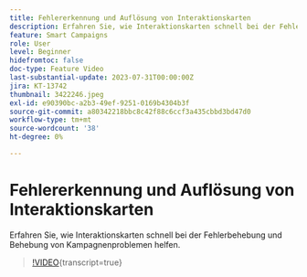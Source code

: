 ```yaml
---
title: Fehlererkennung und Auflösung von Interaktionskarten
description: Erfahren Sie, wie Interaktionskarten schnell bei der Fehlerbehebung und Behebung von Kampagnenproblemen helfen.
feature: Smart Campaigns
role: User
level: Beginner
hidefromtoc: false
doc-type: Feature Video
last-substantial-update: 2023-07-31T00:00:00Z
jira: KT-13742
thumbnail: 3422246.jpeg
exl-id: e90390bc-a2b3-49ef-9251-0169b4304b3f
source-git-commit: a80342218bbc8c42f88c6ccf3a435cbbd3bd47d0
workflow-type: tm+mt
source-wordcount: '38'
ht-degree: 0%

---
```


# Fehlererkennung und Auflösung von Interaktionskarten

Erfahren Sie, wie Interaktionskarten schnell bei der Fehlerbehebung und Behebung von Kampagnenproblemen helfen.

>[!VIDEO](https://video.tv.adobe.com/v/3422246/?learn=on){transcript=true}
